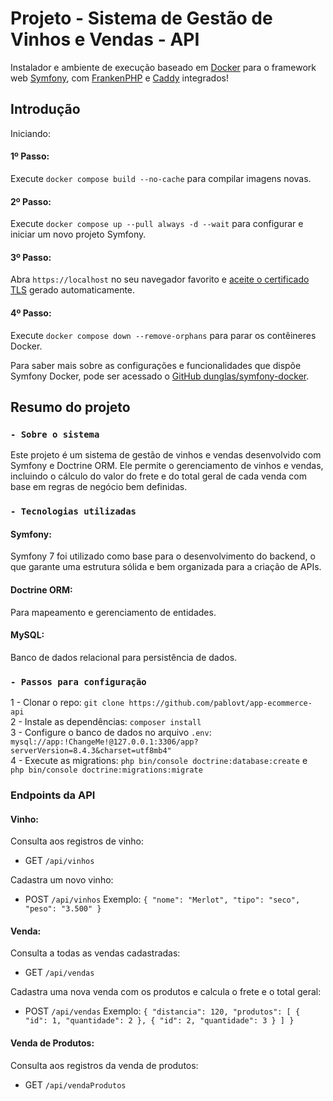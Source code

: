 # Projeto - Sistema de Gestão de Vinhos e Vendas - API

Instalador e ambiente de execução baseado em [Docker](https://www.docker.com/) para o framework web [Symfony](https://symfony.com), com [FrankenPHP](https://frankenphp.dev) e [Caddy](https://caddyserver.com/) integrados!


## Introdução

Iniciando:

#### 1º Passo:
Execute `docker compose build --no-cache` para compilar imagens novas.

#### 2º Passo:
Execute `docker compose up --pull always -d --wait` para configurar e iniciar um novo projeto Symfony.

#### 3º Passo:
Abra `https://localhost` no seu navegador favorito e [aceite o certificado TLS](https://stackoverflow.com/a/15076602/1352334) gerado automaticamente.

#### 4º Passo:
Execute `docker compose down --remove-orphans` para parar os contêineres Docker.

Para saber mais sobre as configurações e funcionalidades que dispõe Symfony Docker, pode ser acessado o [GitHub dunglas/symfony-docker](https://github.com/dunglas/symfony-docker).


## Resumo do projeto

### `- Sobre o sistema`
Este projeto é um sistema de gestão de vinhos e vendas desenvolvido com Symfony e Doctrine ORM. Ele permite o gerenciamento de vinhos e vendas, incluindo o cálculo do valor do frete e do total geral de cada venda com base em regras de negócio bem definidas.

### `- Tecnologias utilizadas`

#### Symfony:
Symfony 7 foi utilizado como base para o desenvolvimento do backend, o que garante uma estrutura sólida e bem organizada para a criação de APIs.

#### Doctrine ORM:
Para mapeamento e gerenciamento de entidades.

#### MySQL: 
Banco de dados relacional para persistência de dados.

### `- Passos para configuração`
1 - Clonar o repo: `git clone https://github.com/pablovt/app-ecommerce-api` \
2 - Instale as dependências: `composer install` \
3 - Configure o banco de dados no arquivo `.env`: 
`mysql://app:!ChangeMe!@127.0.0.1:3306/app?serverVersion=8.4.3&charset=utf8mb4"
` \
4 - Execute as migrations: `php bin/console doctrine:database:create` e `
php bin/console doctrine:migrations:migrate` 



### Endpoints da API
#### Vinho: 
Consulta aos registros de vinho:
 - GET `/api/vinhos`

Cadastra um novo vinho:
 - POST `/api/vinhos`
 Exemplo:
    `{
	"nome": "Merlot",
	"tipo": "seco",
	"peso": "3.500"
    }`

#### Venda:
Consulta a todas as vendas cadastradas:
 - GET `/api/vendas`

Cadastra uma nova venda com os produtos e calcula o frete e o total geral:
 - POST `/api/vendas`
 Exemplo:
    `{
        "distancia": 120,
        "produtos": [
            {
            "id": 1,
            "quantidade": 2
            },
            {
            "id": 2,
            "quantidade": 3
            }
        ]
    }`

#### Venda de Produtos: 
Consulta aos registros da venda de produtos:
 - GET `/api/vendaProdutos`
